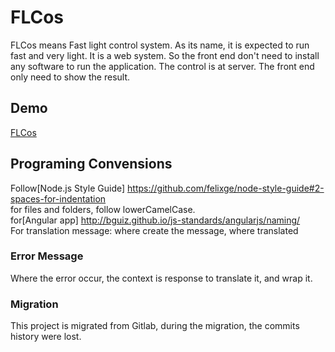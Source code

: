 # FLCos
FLCos means Fast light control system.
As its name, it is expected to run fast and very light.
It is a web system. So the front end don't need to install any software to run the application.
The control is at server. The front end only need to show the result.

## Demo

[FLCos](https://flcos.github.io/)

## Programing Convensions  
Follow[Node.js Style Guide] https://github.com/felixge/node-style-guide#2-spaces-for-indentation   
  for files and folders, follow lowerCamelCase.  
for[Angular app] http://bguiz.github.io/js-standards/angularjs/naming/  
For translation message: where create the message, where translated 

### Error Message  
Where the error occur, the context is response to translate it, and wrap it. 

### Migration
This project is migrated from Gitlab, during the migration, the commits history were lost.
